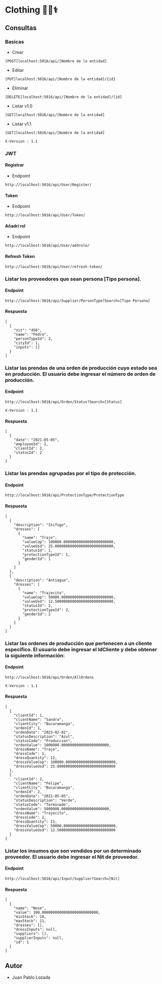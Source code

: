 # Clothing 🐶🐱⚕️
## Consultas

### Basicas
- Crear
```
[POST]localhost:5016/api/[Nombre de la entidad]
```
- Editar
```
[PUT]localhost:5016/api/[Nombre de la entidad]/{id}
```
- Eliminar
```
[DELETE]localhost:5016/api/[Nombre de la entidad]/[id]
```
- Listar v1.0
```
[GET]localhost:5016/api/[Nombre de la entidad]
```
- Listar v1.1
```
[GET]localhost:5016/api/[Nombre de la entidad]
```
```
X-Version : 1.1
```
### JWT
#### Registrar
- Endpoint
```
http://localhost:5016/api/User/Register/
```
#### Token
- Endpoint
```
http://localhost:5016/api/User/Token/
```
#### Añadri rol
- Endpoint
```
http://localhost:5016/api/User/addrole/
```
####  Refresh Token
```
http://localhost:5016/api/User/refresh-token/
```

### Listar los proveedores que sean persona [Tipo persona].
#### Endpoint
```
http://localhost:5016/api/Supplier/PersonType?Search=[Tipo Persona]
```
#### Respuesta
```
[
  {
    "nit": "456",
    "name": "Pedro",
    "personTypeId": 2,
    "cityId": 1,
    "inputs": []
  }
]
```
### Listar las prendas de una orden de producción cuyo estado sea en producción. El usuario debe ingresar el número de orden de producción.
#### Endpoint
```
http://localhost:5016/api/Orden/Status?Search=[Status]
```
```
X-Version : 1.1
```
#### Respuesta
```
[
  {
    "date": "2021-05-05",
    "employeeId": 2,
    "clientId": 2,
    "statusId": 2
  }
]
```
### Listar las prendas agrupadas por el tipo de protección.
#### Endpoint
```
http://localhost:5016/api/ProtectionType/ProtectionType
```
#### Respuesta
```
[
  {
    "description": "Inifugo",
    "dresses": [
      {
        "name": "Traje",
        "valueCop": 100000.00000000000000000000000,
        "valueUsd": 25.000000000000000000000000000,
        "statusId": 1,
        "protectionTypeId": 1,
        "genderId": 1
      }
    ]
  },
  {
    "description": "Antiagua",
    "dresses": [
      {
        "name": "Trajecito",
        "valueCop": 50000.000000000000000000000000,
        "valueUsd": 12.500000000000000000000000000,
        "statusId": 2,
        "protectionTypeId": 2,
        "genderId": 2
      }
    ]
  }
]
```
### Listar las ordenes de producción que pertenecen a un cliente especifico. El usuario debe ingresar el IdCliente y debe obtener la siguiente información:
#### Endpoint
```
http://localhost:5016/api/Orden/AllOrdens
```
```
X-Version : 1.1
```
#### Respuesta
```
[
  {
    "clientId": 1,
    "clientName": "Sandra",
    "clientCity": "Bucaramanga",
    "ordenId": 1,
    "ordenDate": "2023-02-02",
    "statusDescription": "Azul",
    "statusCode": "Produccion",
    "ordenValue": 1000000.0000000000000000000000,
    "dressName": "Traje",
    "dressCode": 1,
    "dressQuantity": 12,
    "dressValueCop": 100000.00000000000000000000000,
    "dressValueUsd": 25.000000000000000000000000000
  },
  {
    "clientId": 2,
    "clientName": "Felipe",
    "clientCity": "Bucaramanga",
    "ordenId": 2,
    "ordenDate": "2021-05-05",
    "statusDescription": "Verde",
    "statusCode": "Terminado",
    "ordenValue": 5000000.0000000000000000000000,
    "dressName": "Trajecito",
    "dressCode": 2,
    "dressQuantity": 21,
    "dressValueCop": 50000.000000000000000000000000,
    "dressValueUsd": 12.500000000000000000000000000
  }
]
```
### Listar los insumos que son vendidos por un determinado proveedor. El usuario debe ingresar el Nit de proveedor.
#### Endpoint
```
http://localhost:5016/api/Input/Supplier?Search=[Nit]
```
#### Respuesta
```
[
  {
    "name": "Nose",
    "value": 100.00000000000000000000000000,
    "minStock": 10,
    "maxStock": 11,
    "dresses": [],
    "dressInputs": null,
    "suppliers": [],
    "supplierInputs": null,
    "id": 1
  }
]
```

## Autor
- Juan Pablo Lozada